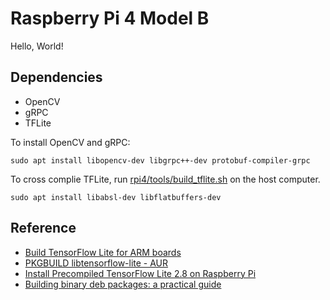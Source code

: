# Raspberry Pi 4 Model B
Hello, World!
## Dependencies
- OpenCV
- gRPC
- TFLite

To install OpenCV and gRPC:
```shell
sudo apt install libopencv-dev libgrpc++-dev protobuf-compiler-grpc
```

To cross complie TFLite, run [rpi4/tools/build_tflite.sh](tools/build_tflite.sh) on the host computer.

```shell
sudo apt install libabsl-dev libflatbuffers-dev
```


## Reference
- [Build TensorFlow Lite for ARM boards](https://www.tensorflow.org/lite/guide/build_arm)
- [PKGBUILD libtensorflow-lite - AUR](https://aur.archlinux.org/cgit/aur.git/tree/PKGBUILD?h=libtensorflow-lite)
- [Install Precompiled TensorFlow Lite 2.8 on Raspberry Pi](https://lindevs.com/install-precompiled-tensorflow-lite-on-raspberry-pi/)
- [Building binary deb packages: a practical guide](https://www.internalpointers.com/post/build-binary-deb-package-practical-guide)